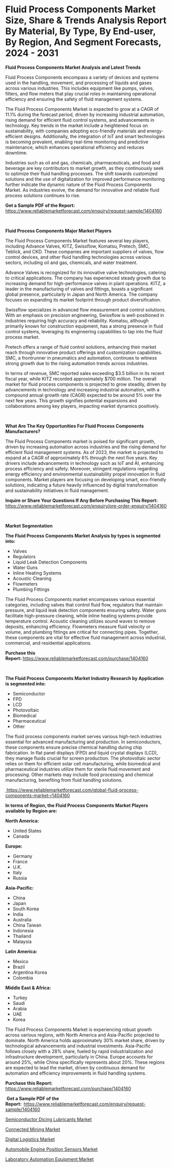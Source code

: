 <p><h1>Fluid Process Components Market Size, Share & Trends Analysis Report By Material, By Type, By End-user, By Region, And Segment Forecasts, 2024 - 2031</h1></p><p><strong>Fluid Process Components Market Analysis and Latest Trends</strong></p>
<p><p>Fluid Process Components encompass a variety of devices and systems used in the handling, movement, and processing of liquids and gases across various industries. This includes equipment like pumps, valves, filters, and flow meters that play crucial roles in maintaining operational efficiency and ensuring the safety of fluid management systems.</p><p>The Fluid Process Components Market is expected to grow at a CAGR of 11.1% during the forecast period, driven by increasing industrial automation, rising demand for efficient fluid control systems, and advancements in technology. Key trends in the market include a heightened focus on sustainability, with companies adopting eco-friendly materials and energy-efficient designs. Additionally, the integration of IoT and smart technologies is becoming prevalent, enabling real-time monitoring and predictive maintenance, which enhances operational efficiency and reduces downtime.</p><p>Industries such as oil and gas, chemicals, pharmaceuticals, and food and beverage are key contributors to market growth, as they continuously seek to optimize their fluid handling processes. The shift towards customized solutions and the use of digitalization for improved performance monitoring further indicate the dynamic nature of the Fluid Process Components Market. As industries evolve, the demand for innovative and reliable fluid process solutions continues to rise.</p></p>
<p><strong>Get a Sample PDF of the Report:&nbsp;</strong> <a href="https://www.reliablemarketforecast.com/enquiry/request-sample/1404160?utm_campaign=1144&utm_medium=2&utm_source=Github&utm_content=ia&utm_term=23102024&utm_id=fluid-process-components">https://www.reliablemarketforecast.com/enquiry/request-sample/1404160</a></p>
<p>&nbsp;</p>
<p><strong>Fluid Process Components Major Market Players</strong></p>
<p><p>The Fluid Process Components Market features several key players, including Advance Valves, KITZ, Swissflow, Komatsu, Pretech, SMC, Teblick, and CKD. These companies are important suppliers of valves, flow control devices, and other fluid handling technologies across various sectors, including oil and gas, chemicals, and water treatment.</p><p>Advance Valves is recognized for its innovative valve technologies, catering to critical applications. The company has experienced steady growth due to increasing demand for high-performance valves in plant operations. KITZ, a leader in the manufacturing of valves and fittings, boasts a significant global presence, particularly in Japan and North America. The company focuses on expanding its market footprint through product diversification.</p><p>Swissflow specializes in advanced flow measurement and control solutions. With an emphasis on precision engineering, Swissflow is well-positioned in industries requiring high accuracy and reliability. Komatsu, although primarily known for construction equipment, has a strong presence in fluid control systems, leveraging its engineering capabilities to tap into the fluid process market.</p><p>Pretech offers a range of fluid control solutions, enhancing their market reach through innovative product offerings and customization capabilities. SMC, a frontrunner in pneumatics and automation, continues to witness strong growth due to the rising automation trends across industries.</p><p>In terms of revenue, SMC reported sales exceeding $3.5 billion in its recent fiscal year, while KITZ recorded approximately $700 million. The overall market for fluid process components is projected to grow steadily, driven by advancements in technology and increasing industrial automation, with a compound annual growth rate (CAGR) expected to be around 5% over the next few years. This growth signifies potential expansions and collaborations among key players, impacting market dynamics positively.</p></p>
<p>&nbsp;</p>
<p><strong>What Are The Key Opportunities For Fluid Process Components Manufacturers?</strong></p>
<p><p>The Fluid Process Components market is poised for significant growth, driven by increasing automation across industries and the rising demand for efficient fluid management systems. As of 2023, the market is projected to expand at a CAGR of approximately 6% through the next five years. Key drivers include advancements in technology such as IoT and AI, enhancing process efficiency and safety. Moreover, stringent regulations regarding energy efficiency and environmental sustainability propel innovation in fluid components. Market players are focusing on developing smart, eco-friendly solutions, indicating a future heavily influenced by digital transformation and sustainability initiatives in fluid management.</p></p>
<p><strong>Inquire or Share Your Questions If Any Before Purchasing This Report:</strong> <a href="https://www.reliablemarketforecast.com/enquiry/pre-order-enquiry/1404160?utm_campaign=1144&utm_medium=2&utm_source=Github&utm_content=ia&utm_term=23102024&utm_id=fluid-process-components">https://www.reliablemarketforecast.com/enquiry/pre-order-enquiry/1404160</a></p>
<p>&nbsp;</p>
<p><strong>Market Segmentation</strong></p>
<p><strong>The Fluid Process Components Market Analysis by types is segmented into:</strong></p>
<p><ul><li>Valves</li><li>Regulators</li><li>Liquid Leak Detection Components</li><li>Water Guns</li><li>Inline Heating Systems</li><li>Acoustic Cleaning</li><li>Flowmeters</li><li>Plumbing Fittings</li></ul></p>
<p><p>The Fluid Process Components market encompasses various essential categories, including valves that control fluid flow, regulators that maintain pressure, and liquid leak detection components ensuring safety. Water guns facilitate high-pressure cleaning, while inline heating systems provide temperature control. Acoustic cleaning utilizes sound waves to remove deposits, enhancing efficiency. Flowmeters measure fluid velocity or volume, and plumbing fittings are critical for connecting pipes. Together, these components are vital for effective fluid management across industrial, commercial, and residential applications.</p></p>
<p><strong>Purchase this Report:&nbsp;</strong><a href="https://www.reliablemarketforecast.com/purchase/1404160?utm_campaign=1144&utm_medium=2&utm_source=Github&utm_content=ia&utm_term=23102024&utm_id=fluid-process-components">https://www.reliablemarketforecast.com/purchase/1404160</a></p>
<p>&nbsp;</p>
<p><strong>The Fluid Process Components Market Industry Research by Application is segmented into:</strong></p>
<p><ul><li>Semiconductor</li><li>FPD</li><li>LCD</li><li>Photovoltaic</li><li>Biomedical</li><li>Pharmaceutical</li><li>Other</li></ul></p>
<p><p>The fluid process components market serves various high-tech industries essential for advanced manufacturing and production. In semiconductors, these components ensure precise chemical handling during chip fabrication. In flat panel displays (FPD) and liquid crystal displays (LCD), they manage fluids crucial for screen production. The photovoltaic sector relies on them for efficient solar cell manufacturing, while biomedical and pharmaceutical industries utilize them for sterile fluid movement and processing. Other markets may include food processing and chemical manufacturing, benefiting from fluid handling solutions.</p></p>
<p><a href="https://www.reliablemarketforecast.com/global-fluid-process-components-market-r1404160?utm_campaign=1144&utm_medium=2&utm_source=Github&utm_content=ia&utm_term=23102024&utm_id=fluid-process-components">&nbsp;https://www.reliablemarketforecast.com/global-fluid-process-components-market-r1404160</a></p>
<p><strong>In terms of Region, the Fluid Process Components Market Players available by Region are:</strong></p>
<p>
    <p> <strong> North America: </strong>
        <ul>
            <li>United States</li>
            <li>Canada</li>
        </ul>
        </p> 
    <p> <strong> Europe: </strong>
        <ul>
            <li>Germany</li>
            <li>France</li>
            <li>U.K.</li>
            <li>Italy</li>
            <li>Russia</li>
        </ul>
        </p> 
    <p> <strong> Asia-Pacific: </strong>
        <ul>
            <li>China</li>
            <li>Japan</li>
            <li>South Korea</li>
            <li>India</li>
            <li>Australia</li>
            <li>China Taiwan</li>
            <li>Indonesia</li>
            <li>Thailand</li>
            <li>Malaysia</li>
        </ul>
        </p> 
    <p> <strong> Latin America: </strong>
        <ul>
            <li>Mexico</li>
            <li>Brazil</li>
            <li>Argentina Korea</li>
            <li>Colombia</li>
        </ul>
        </p> 
    <p> <strong> Middle East & Africa: </strong>
        <ul>
            <li>Turkey</li>
            <li>Saudi</li>
            <li>Arabia</li>
            <li>UAE</li>
            <li>Korea</li>
        </ul>
    </p>
    </p>
<p><p>The Fluid Process Components Market is experiencing robust growth across various regions, with North America and Asia-Pacific projected to dominate. North America holds approximately 30% market share, driven by technological advancements and industrial investments. Asia-Pacific follows closely with a 28% share, fueled by rapid industrialization and infrastructure development, particularly in China. Europe accounts for around 25%, while China specifically represents about 20%. These regions are expected to lead the market, driven by continuous demand for automation and efficiency improvements in fluid handling systems.</p></p>
<p><strong>Purchase this Report: </strong><a href="https://www.reliablemarketforecast.com/purchase/1404160?utm_campaign=1144&utm_medium=2&utm_source=Github&utm_content=ia&utm_term=23102024&utm_id=fluid-process-components">https://www.reliablemarketforecast.com/purchase/1404160</a></p>
<p>&nbsp;<strong>Get a Sample PDF of the Report:&nbsp;&nbsp;</strong><a href="https://www.reliablemarketforecast.com/enquiry/request-sample/1404160?utm_campaign=1144&utm_medium=2&utm_source=Github&utm_content=ia&utm_term=23102024&utm_id=fluid-process-components">https://www.reliablemarketforecast.com/enquiry/request-sample/1404160</a></p>
<p><strong></strong></p>
<p><p><a href="https://github.com/brindal51/Market-Research-Report-List-1/blob/main/semiconductor-dicing-lubricants-market.md?utm_campaign=1144&utm_medium=2&utm_source=Github&utm_content=ia&utm_term=23102024&utm_id=fluid-process-components">Semiconductor Dicing Lubricants Market</a></p><p><a href="https://www.linkedin.com/pulse/influencing-factors-connected-mining-market-insights-growth-projections-8iv2f?utm_campaign=1144&utm_medium=2&utm_source=Github&utm_content=ia&utm_term=23102024&utm_id=fluid-process-components">Connected Mining Market</a></p><p><a href="https://www.linkedin.com/pulse/digital-logistics-market-strategic-insights-product-evolution-w55xf?utm_campaign=1144&utm_medium=2&utm_source=Github&utm_content=ia&utm_term=23102024&utm_id=fluid-process-components">Digital Logistics Market</a></p><p><a href="https://github.com/wendisyqf/Market-Research-Report-List-1/blob/main/automobile-engine-position-sensors-market.md?utm_campaign=1144&utm_medium=2&utm_source=Github&utm_content=ia&utm_term=23102024&utm_id=fluid-process-components">Automobile Engine Position Sensors Market</a></p><p><a href="https://issuu.com/reportprime-2/docs/laboratory-automation-equipment-mar_a91c46c04ef99d?utm_campaign=1144&utm_medium=2&utm_source=Github&utm_content=ia&utm_term=23102024&utm_id=fluid-process-components">Laboratory Automation Equipment Market</a></p></p>